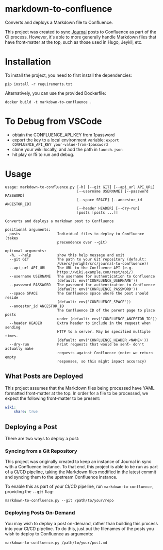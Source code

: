 # markdown-to-confluence

Converts and deploys a Markdown file to Confluence.

This project was created to sync [Journal](https://duo-labs.github.io/journal/) posts to Confluence as part of the CI process. However, it's able to more generally handle Markdown files that have front-matter at the top, such as those used in Hugo, Jeykll, etc.

# Installation

To install the project, you need to first install the dependencies:

```
pip install -r requirements.txt
```

Alternatively, you can use the provided Dockerfile:

```
docker build -t markdown-to-confluence .
```

# To Debug from VSCode
- obtain the CONFLUENCE_API_KEY from 1password
- export the key to a local environment variable: `export CONFLUENCE_API_KEY your-value-from-1password`
- clone your wiki locally, and add the path in `launch.json`
- hit play or f5 to run and debug.

# Usage

```
usage: markdown-to-confluence.py [-h] [--git GIT] [--api_url API_URL]
                                 [--username USERNAME] [--password PASSWORD]
                                 [--space SPACE] [--ancestor_id ANCESTOR_ID]
                                 [--header HEADER] [--dry-run]
                                 [posts [posts ...]]

Converts and deploys a markdown post to Confluence

positional arguments:
  posts                 Individual files to deploy to Confluence (takes
                        precendence over --git)

optional arguments:
  -h, --help            show this help message and exit
  --git GIT             The path to your Git repository (default:
                        /Users/jwright/src/journal-to-confluence))
  --api_url API_URL     The URL to the Confluence API (e.g.
                        https://wiki.example.com/rest/api/)
  --username USERNAME   The username for authentication to Confluence
                        (default: env('CONFLUENCE_USERNAME'))
  --password PASSWORD   The password for authentication to Confluence
                        (default: env('CONFLUENCE_PASSWORD'))
  --space SPACE         The Confluence space where the post should reside
                        (default: env('CONFLUENCE_SPACE'))
  --ancestor_id ANCESTOR_ID
                        The Confluence ID of the parent page to place posts
                        under (default: env('CONFLUENCE_ANCESTOR_ID'))
  --header HEADER       Extra header to include in the request when sending
                        HTTP to a server. May be specified multiple times.
                        (default: env('CONFLUENCE_HEADER_<NAME>'))
  --dry-run             Print requests that would be sent- don't actually make
                        requests against Confluence (note: we return empty
                        responses, so this might impact accuracy)
```

## What Posts are Deployed

This project assumes that the Markdown files being processed have YAML formatted front-matter at the top. In order for a file to be processed, we expect the following front-matter to be present:

```yaml
wiki:
    share: true
```

## Deploying a Post

There are two ways to deploy a post:

### Syncing from a Git Repository

This project was originally created to keep an instance of Journal in sync with a Confluence instance. To that end, this project is able to be run as part of a CI/CD pipeline, taking the Markdown files modified in the latest commit and syncing them to the upstream Confluence instance.

To enable this as part of your CI/CD pipeline, run `markdown-to-confluence`, providing the `--git` flag:

```
markdown-to-confluence.py --git /path/to/your/repo
```

### Deploying Posts On-Demand

You may wish to deploy a post on-demand, rather than building this process into your CI/CD pipeline. To do this, just put the filenames of the posts you wish to deploy to Confluence as arguments:

```
markdown-to-confluence.py /path/to/your/post.md
```